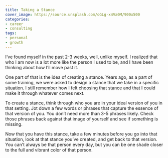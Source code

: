 ```yaml
---
title: Taking a Stance
cover_image: https://source.unsplash.com/oGLg-x4Va0M/900x500
categories:
- career
- consulting
tags:
- personal
- growth
---
```

I’ve found myself in the past 2-3 weeks, well, unlike myself. I realized that who I am now is a lot more like the person I used to be, and I have been thinking about how I’ll move past it. 

One part of that is the idea of creating a stance. Years ago, as a part of some training, we were asked to design a stance that we take in a specific situation. I still remember how I felt choosing that stance and that I could make it through whatever comes next.

To create a stance, think through who you are in your ideal version of you in that setting. Jot down a few words or phrases that capture the essence of that version of you. You don’t need more than 3-5 phrases likely. Check those phrases back against that image of yourself and see if something is missing.

Now that you have this stance, take a few minutes before you go into that situation, look at that stance you’ve created, and get back to that version. You can’t always be that person every day, but you can be one shade closer to the full and vibrant color of that person.